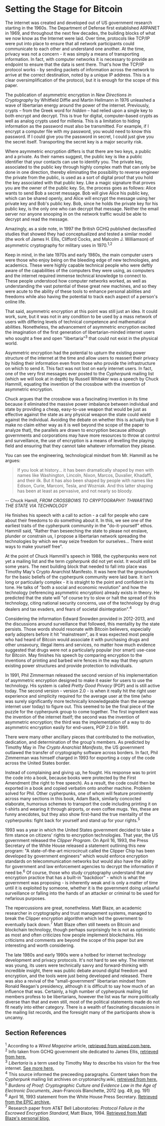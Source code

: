 # Setting the Stage for Bitcoin

The internet was created and developed out of US government research starting in the 1960s. The Department of Defense first established ARPANET in 1969, and throughout the next few decades, the building blocks of what we now know as the Internet were laid. Over time, protocols like TCP/IP were put into place to ensure that all network participants could communicate to each other and understand one another. At the time, privacy was not a concern - it was simply a means of transporting information. In fact, with computer networks it is necessary to provide an endpoint to ensure that the data is sent there. That's how the TCP/IP protocol works - by sending packets of information across the network to arrive at the correct destination, noted by a unique IP address. This is a clear oversimplification of the protocol, but it is enough for the scope of this paper.

The publication of asymmetric encryption in _New Directions in Cryptography_ by Whitfield Diffie and Martin Hellmann in 1976 unleashed a wave of libertarian energy around the power of the internet. Previously, crypts – from the Greek word for _hidden_ – had relied upon a single key to both encrypt and decrypt. This is true for digital, computer-based crypts as well as analog crypts used for millenia. This is a limitation to hiding information as the password must also be transmitted. For example, if I encrypt a computer file with my password, you would need to know this password. If I could give you the password in secret, I could just give you the secret itself. Transporting the secret key is a major security risk.

Where asymmetric encryption differs is that there are two keys, a public and a private. As their names suggest, the public key is like a public identifier that your contacts can use to identify you. The private key, associated to the public key through highly complex math that can only be done in one direction, thereby eliminating the possibility to reverse engineer the private from the public, is used as a sort of digital proof that you hold the key associated with that public key. Like a magic signature that proves you are the owner of the public key. So, the process goes as follows: Alice wants to send Bob a secret message. Bob will give Alice his public key, which can be shared openly, and Alice will encrypt the message using her private key and Bob's public key. Bob, since he holds the private key for his public key, is the only one who can decrypt that message. Neither the email server nor anyone snooping in on the network traffic would be able to decrypt and read the message.

Amazingly, as a side note, in 1997 the British GCHQ published declassified studies that showed they had conceptualized and tested a similar model (the work of James H. Ellis, Clifford Cocks, and Malcolm J. Williamson) of asymmetric cryptography for military uses in 1970.<sup>1,2</sup>

Keep in mind, in the late 1970s and early 1980s, the main computer users were those who enjoy being on the bleeding edge of new technologies, and academics. These were highly capable technical people who were deftly aware of the capabilities of the computers they were using, as computers and the internet required immense technical knowledge to connect to. These people understood how computer networks worked, as well as understanding the vast potential of these great new machines, and so they were acute to the ability of these tools to enhance personal abilities and freedoms while also having the potential to track each aspect of a person's online life.

That said, asymmetric encryption at this point was still just an idea. It could work, sure, but it was not in any condition to be used by a mass network of users with differing levels of technical competence and mathematical abilities. Nonetheless, the advancement of asymmetric encryption excited the imagination of the first generation of libertarian-minded internet users who sought a free and open "libertaria"<sup>3</sup> that could not exist in the physical world.

Asymmetric encryption had the potential to upturn the existing power structure of the internet at the time and allow users to reassert their privacy by hiding their information even from those who provide the infrastructure on which to send it. This fact was not lost on early internet users. In fact, one of the very first messages ever posted to the _Cypherpunk_ mailing list (which we will look at in depth) by Russell Whitaker was a speech by Chuck Hammill, equating the invention of the crossbow with the invention of asymmetric encryption.

Chuck argues that the crossbow was a fascinating invention in its time because it eliminated the massive power imbalance between individual and state by providing a cheap, easy-to-use weapon that would be just as effective against the state as any physical weapon the state could wield against the individual. Avoiding the debate on whether this is actually true (I make no claim either way as it is well beyond the scope of the paper to analyze that), the parallels are drawn to encryption because although governments and corporations may have more resources to throw at control and surveillance, the use of encryption is a means of levelling the playing field and ensuring that they cannot take whatever information they please.

You can see the engineering, technological mindset from Mr. Hammill as he argues:

> If you look at history... it has been dramatically shaped by men with names like Washington, Lincoln, Nixon, Marcos, Duvalier, Khadaffi, and their ilk. But it has also been shaped by people with names like Edison, Curie, Marconi, Tesla, and Wozniak. And this latter shaping has been at least as pervasive, and not nearly so bloody.

-- Chuck Hamill, _FROM CROSSBOWS TO CRYPTOGRAPHY: THWARTING THE STATE VIA TECHNOLOGY_

He finishes his speech with a call to action - a call for people who care about their freedoms to do something about it. In this, we see one of the earliest traits of the cypherpunk community in the "do-it-yourself" ethos. Hammill said, "Rather than beseeching the state to please not enslave, plunder or constrain us, I propose a libertarian network spreading the technologies by which we may seize freedom for ourselves... There exist ways to make yourself free".

At the point of Chuck Hammill's speech in 1988, the cypherpunks were not yet a mailing list and the term _cypherpunk_ did not yet exist. It would still be some years. The next building block that needed to fall into place was Timothy May's Crypto Anarchist Manifesto. It was here that the groundwork for the basic beliefs of the cypherpunk community were laid bare. It isn't long or particularly complex - it is straight to the point and confident in its tone. He talks of "both a social and economic revolution" and how the technology (referencing asymmetric encryption) already exists in theory. He predicted that the state will "of course try to slow or halt the spread of this technology, citing national security concerns, use of the technology by drug dealers and tax evaders, and fears of societal disintegration".<sup>4</sup>

Considering the information Edward Snowden provided in 2012-2013, and the discussions around surveillance that followed, this mentality by the state persists. Those words should resonate with Bitcoin believers, especially early adopters before it hit "mainstream", as it was expected most people who had heard of Bitcoin would associate it with purchasing drugs and other unsavoury, illegal items and services, no matter how much evidence suggested that drugs were not a particularly popular (nor smart) use-case for Bitcoin. May finishes his speech by comparing encryption to the inventions of printing and barbed wire fences in the way that they upturn existing power structures and provide protection to individuals.

In 1991, Phil Zimmerman released the second version of his implementation of asymmetric encryption designed to make it easier for users to use the technology. His system is called _Pretty Good Privacy_ (PGP) and is still active today. The second version - version 2.0 - is when it really hit the right user experience and simplicity required for the average user at the time (who was surely significantly more technically knowledgeable than the average internet user today) to figure out. This seemed to be the final piece of the puzzle for the cypherpunk group to come together. The first ingredient was the invention of the internet itself; the second was the invention of asymmetric encryption; the third was the implementation of a way to do asymmetric encryption easily for end-users, PGP 2.0 in 1991.

There were many other ancillary pieces that contributed to the motivation, dedication, and determination of the group's members. As predicted by Timothy May in _The Crypto Anarchist Manifesto_, the US government outlawed the transfer of cryptography software across borders. In fact, Phil Zimmerman was himself charged in 1993 for exporting a copy of the code across the United States border.

Instead of complaining and giving up, he fought. His response was to print the code into a book, because books were protected by the First Amendment (the right to free speech). As a result, the code could then be exported in a book and copied verbatim onto another machine. Problem solved for Phil. Other cypherpunks, one of whom will feature prominently across many sections in this book, Adam Back, similarly concocted elaborate, humorous schemes to transport the code including printing it on t-shirts and wearing it through airports, or even coffee mugs. Yes, these are funny anecdotes, but they also show first-hand the true mentality of the cypherpunks: fight back for yourself and stand up for your rights.<sup>5</sup>

1993 was a year in which the United States government decided to take a firm stance on citizens' rights to encryption technologies. That year, the US government released the _Clipper Program_. On April 16, 1993, the Press Secretary of the White House released a statement outlining this new program: "A state-of-the-art microcircuit called the Clipper Chip has been developed by government engineers" which would enforce encryption standards on telecommunication networks but would also have the ability for government and law enforcement agencies to decrypt the information if need be.<sup>6</sup> Of course, those who study cryptography understand that any encryption practice that has a built-in "backdoor" - which is what the government was proposing - is inherently weak and is only a matter of time until it is exploited by someone, whether it is the government doing unlawful surveillance or falling into the hands of an attacker or criminal to be used for nefarious purposes.

The repercussions are great, nonetheless. Matt Blaze, an academic researcher in cryptography and trust management systems, managed to break the Clipper encryption algorithm which led the government to eventually back down.<sup>7</sup> Matt Blaze often still tweets on Bitcoin and blockchain technology, though perhaps surprisingly he is not as optimistic as most and often criticizes how people implement blockchains. His criticisms and comments are beyond the scope of this paper but are interesting and worth considering.

The late 1980s and early 1990s were a hotbed for internet technology development and privacy protocols. It's not hard to see why. The internet was young, its users were technically savvy and forward-thinking with incredible insight, there was public debate around digital freedom and encryption, and the tools were just being developed and released. There was also a revival of the "small-government" libertarian mindset from Ronald Reagan's presidency, although it is difficult to say how much of an influence that was. Certainly, a high number of cypherpunk mailing list members profess to be libertarians, however the list was far more politically diverse than that and even still, most of the political statements made do not fit neatly into either category. There is a wealth of fascinating discussions in the mailing list records, and the foresight many of the participants show is uncanny.

## Section References

<sup>1</sup> According to a _Wired Magazine_ article, [retrieved from wired.com here.](https://www.wired.com/1999/04/crypto/)  
<sup>2</sup> Info taken from GCHQ government site dedicated to James Ellis, [retrieved from here.](https://www.gchq.gov.uk/person/james-ellis)  
<sup>3</sup> _Libertaria_ is a term used by Timothy May to describe his vision for the free internet. [See more here.](https://www.activism.net/cypherpunk/libertaria.html)  
<sup>4</sup> This source informed the preceeding paragraphs. Content taken from the _Cypherpunk_ mailing list archives on cryptonarchy.wiki, [retreived from here.](https://mailing-list-archive.cryptoanarchy.wiki/archive/1992/09/b5e24ee5d6a00a60a5cdd485ad3b67fa4016296e3d5df8faa2c6181e88494b20/)  
<sup>5</sup> _Burdens of Proof: Cryptographic Culture and Evidence Law in the Age of Electronic Documents_, Jean-Francois Blanchette, 2012 (pg. 49, pg. 191)  
<sup>6</sup> April 16, 1993 statement from the White House Press Secretary. [Retrieved from the EPIC archive.](https://archive.epic.org/crypto/clipper/white_house_statement_4_93.html)  
<sup>7</sup> Research paper from AT&T Bell Laboratories: _Protocol Failure in the Escrowed Encryption Standard_, Matt Blaze, 1994. [Retrieved from Matt Blaze's personal blog.](https://www.mattblaze.org/papers/eesproto.pdf)  
